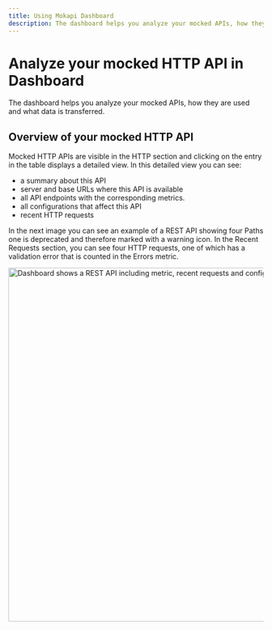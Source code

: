 ```yaml
---
title: Using Mokapi Dashboard
description: The dashboard helps you analyze your mocked APIs, how they are used and what data is transferred.
---
```

# Analyze your mocked HTTP API in Dashboard

The dashboard helps you analyze your mocked APIs, how they are used and what data is transferred.

## Overview of your mocked HTTP API

Mocked HTTP APIs are visible in the HTTP section and clicking on the entry in the
table displays a detailed view. In this detailed view you can see:
- a summary about this API
- server and base URLs where this API is available
- all API endpoints with the corresponding metrics.
- all configurations that affect this API
- recent HTTP requests

In the next image you can see an example of a REST API showing four Paths one is deprecated
and therefore marked with a warning icon. In the Recent Requests section, you can see
four HTTP requests, one of which has a validation error that is counted in the Errors metric.

<img src="/dashboard-mock-rest-api.jpg" width="700" alt="Dashboard shows a REST API including metric, recent requests and config file." title="" />
